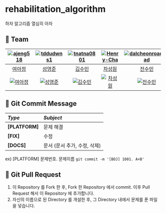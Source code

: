 # rehabilitation_algorithm
하자 알고리즘 열심히 아자 


## 👻 Team

|[![ajeng518](https://github.com/JaMongDan/rehabilitation_algorithm/assets/48270067/4387ae38-0abe-4232-91f6-c3dad8cc8845)](https://github.com/ajeng518)|[![tddudwns1](https://github.com/JaMongDan/rehabilitation_algorithm/assets/48270067/b280d711-7339-4fea-9b91-4546acd2c0aa)](https://github.com/tddudwns1)|[![tnatna0801](https://github.com/JaMongDan/rehabilitation_algorithm/assets/48270067/5a1e9ba2-efa2-4fcf-aa47-901ad9102895)](https://github.com/tnatna0801)|[![Henry-Cha](https://github.com/JaMongDan/rehabilitation_algorithm/assets/48270067/4f7cbf96-3af1-426d-a4a7-02eda8ce5561)](https://github.com/Henry-Cha)|[![dalcheonroadhead](https://github.com/JaMongDan/rehabilitation_algorithm/assets/48270067/ae8494ff-fe0f-4e79-8391-12a22e84afb4)](https://github.com/dalcheonroadhead)|
|:-:|:-:|:-:|:-:|:-:|
|[여아정](https://github.com/ajeng518)|[성영준](https://github.com/tddudwns1)|[김수민](https://github.com/tnatna0801)|[차성원](https://github.com/Henry-Cha)|[전수민](https://github.com/dalcheonroadhead)|
|[![여아정](http://mazassumnida.wtf/api/v2/generate_badge?boj=yaj518)](https://solved.ac/yaj518)|[![성영준](http://mazassumnida.wtf/api/v2/generate_badge?boj=tddudwns1)](https://solved.ac/tddudwns1)|[![김수민](http://mazassumnida.wtf/api/v2/generate_badge?boj=tbasl)](https://solved.ac/tbasl)|[![차성원](http://mazassumnida.wtf/api/v2/generate_badge?boj=sungwon001)](https://solved.ac/sungwon001)|[![전수민](http://mazassumnida.wtf/api/v2/generate_badge?boj=wjsaos2081)](https://solved.ac/wjsaos2081)|


## 🦖 Git Commit Message
|*Type*|*Subject*|
|:---|:---|
|**[PLATFORM]**|문제 해결|
|**[FIX]**|수정|
|**[DOCS]**|문서 (문서 추가, 수정, 삭제)|

ex) [PLATFORM] 문제번호. 문제이름 `git commit -m '[BOJ] 1001. A+B'`


## 🔔 Git Pull Request
 1. 이 Repository 를 Fork 한 후, Fork 한 Repository 에서 commit. 이후 Pull Request 해서 이 Repository 에 추가합니다.
 2. 자신의 이름으로 된 Directory 를 개설한 후, 그 Directory 내에서 문제를 푼 파일을 넣습니다.
